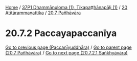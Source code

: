 
[Home](/) / [37P1 Dhammānuloma (1), Tikapaṭṭhānapāḷi (1)](../../../37P1.md) / [20 Atītārammaṇattika](../../20.md) / [20.7 Pañhāvāra](../20.7.md)

# 20.7.2 Paccayapaccanīya


[Go to previous page (Paccanīyuddhāra)](Paccaniyuddhara.md) / [Go to parent page (20.7 Pañhāvāra)](../20.7.md) / [Go to next page (20.7.2.1 Saṅkhyāvāra)](20.7.2/20.7.2.1.md)


